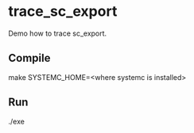 # trace_sc_export
Demo how to trace sc_export. 

## Compile
make SYSTEMC_HOME=&lt;where systemc is installed&gt;

## Run
./exe

